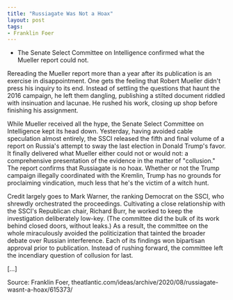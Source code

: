 ```yaml
---
title: "Russiagate Was Not a Hoax"
layout: post
tags:
- Franklin Foer
---
```


- The Senate Select Committee on Intelligence confirmed what the Mueller report could not.

Rereading the Mueller report more than a year after its publication is an exercise in disappointment. One gets the feeling that Robert Mueller didn't press his inquiry to its end. Instead of settling the questions that haunt the 2016 campaign, he left them dangling, publishing a stilted document riddled with insinuation and lacunae. He rushed his work, closing up shop before finishing his assignment.

While Mueller received all the hype, the Senate Select Committee on Intelligence kept its head down. Yesterday, having avoided cable speculation almost entirely, the SSCI released the fifth and final volume of a report on Russia's attempt to sway the last election in Donald Trump's favor. It finally delivered what Mueller either could not or would not: a comprehensive presentation of the evidence in the matter of "collusion." The report confirms that Russiagate is no hoax. Whether or not the Trump campaign illegally coordinated with the Kremlin, Trump has no grounds for proclaiming vindication, much less that he's the victim of a witch hunt.

Credit largely goes to Mark Warner, the ranking Democrat on the SSCI, who shrewdly orchestrated the proceedings. Cultivating a close relationship with the SSCI's Republican chair, Richard Burr, he worked to keep the investigation deliberately low-key. (The committee did the bulk of its work behind closed doors, without leaks.) As a result, the committee on the whole miraculously avoided the politicization that tainted the broader debate over Russian interference. Each of its findings won bipartisan approval prior to publication. Instead of rushing forward, the committee left the incendiary question of collusion for last.

[…]

Source: Franklin Foer, theatlantic.com/ideas/archive/2020/08/russiagate-wasnt-a-hoax/615373/
